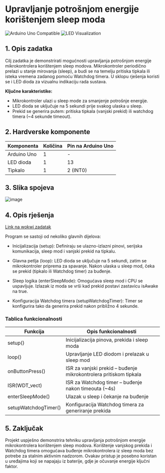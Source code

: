 # Upravljanje potrošnjom energije korištenjem sleep moda

![Arduino Uno Compatible](https://img.shields.io/badge/Platform-Arduino_Uno-blue)
![LED Visualization](<https://img.shields.io/badge/Visualization-1_LED_(RGB)-yellowgreen>)

## 1. Opis zadatka

Cilj zadatka je demonstrirati mogućnosti upravljanja potrošnjom energije mikrokontrolera korištenjem sleep modova. Mikrokontroler periodično prelazi u stanje mirovanja (sleep), a budi se na temelju pritiska tipkala ili isteka vremena zadanog pomoću Watchdog timera. U sklopu rješenja koristi se i LED dioda za vizualnu indikaciju rada sustava.

**Ključne karakteristike:**

- Mikrokontroler ulazi u sleep mode za smanjenje potrošnje energije.
- LED dioda se uključuje na 5 sekundi prije svakog ulaska u sleep.
- Prekid se generira putem: pritiska tipkala (vanjski prekid) ili watchdog timera (~4 sekunde timeout).

## 2. Hardverske komponente

| Komponenta        | Količina | Pin na Arduino Uno  |
| ----------------- | -------- | ------------------- |
| Arduino Uno       | 1        | -                   |
| LED dioda         | 1        | 13                  |
| Tipkalo           | 1        | 2 (INT0)            |

## 3. Slika spojeva

![image](https://github.com/user-attachments/assets/cbc8b167-b224-4565-aac8-b7156ac4e064)


## 4. Opis rješenja

[Link na wokwi zadatak](https://wokwi.com/projects/427690850175983617)

Program se sastoji od nekoliko glavnih dijelova:

- Inicijalizacija (setup): Definiraju se ulazno-izlazni pinovi, serijska komunikacija, sleep mod i vanjski prekid na tipkalu.

- Glavna petlja (loop): LED dioda se uključuje na 5 sekundi, zatim se mikrokontroler priprema za spavanje. Nakon ulaska u sleep mod, čeka se prekid (tipkalo ili Watchdog timer) za buđenje.

- Sleep logika (enterSleepMode): Omogućava sleep mod i CPU se uspavljuje. Izlazak iz moda se vrši kad prekid postavi zastavicu isAwake na true.

- Konfiguracija Watchdog timera (setupWatchdogTimer): Timer se konfigurira tako da generira prekid nakon približno 4 sekunde.

### Tablica funkcionalnosti

| Funkcija             | Opis funkcionalnosti                                              |
| -------------------- | ----------------------------------------------------------------- |
| setup()              | Inicijalizacija pinova, prekida i sleep moda                      |
| loop()               | Upravljanje LED diodom i prelazak u sleep mod                     |
| onButtonPress()      | ISR za vanjski prekid – buđenje mikrokontrolera pritiskom tipkala |
| ISR(WDT_vect)        | ISR za Watchdog timer – buđenje nakon timeouta (~4s)              |
| enterSleepMode()     | Ulazak u sleep i čekanje na buđenje                               |
| setupWatchdogTimer() | Konfiguracija Watchdog timera za generiranje prekida              |

## 5. Zaključak

Projekt uspješno demonstrira tehniku upravljanja potrošnjom energije mikrokontrolera korištenjem sleep modova. Korištenje vanjskog prekida i Watchdog timera omogućava buđenje mikrokontrolera iz sleep moda bez potrebe za stalnim aktivnim nadzorom. Ovakav pristup je posebno koristan u uređajima koji se napajaju iz baterije, gdje je očuvanje energije ključni faktor.
